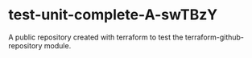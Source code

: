 # test-unit-complete-A-swTBzY
A public repository created with terraform to test the terraform-github-repository module.
